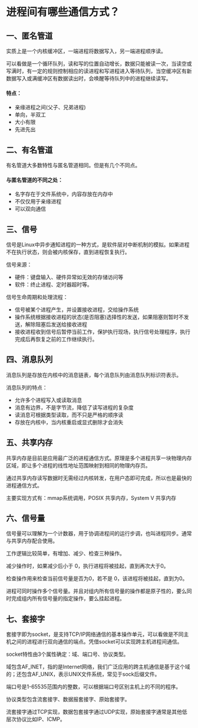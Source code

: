 # 进程间有哪些通信方式？

## 一、匿名管道

实质上是一个内核缓冲区，一端进程将数据写入，另一端进程顺序读。

可以看做是一个循环队列，读和写的位置自动增长，数据只能被读一次，当读空或写满时，有一定的规则控制相应的读进程和写进程进入等待队列，当空缓冲区有新数据写入或满缓冲区有数据读出时，会唤醒等待队列中的进程继续读写。

#### 特点：

- 亲缘进程之间(父子、兄弟进程)
- 单向，半双工
- 大小有限
- 先进先出

## 二、有名管道

有名管道大多数特性与匿名管道相同。但是有几个不同点。

#### 与匿名管道的不同之处：

- 名字存在于文件系统中，内容存放在内存中
- 不仅仅用于亲缘进程
- 可以双向通信

## 三、信号

信号是Linux中异步通知进程的一种方式，是软件层对中断机制的模拟。如果进程不在执行状态，则会被内核保存，直到进程恢复执行。

信号来源：

- 硬件：键盘输入、硬件异常如无效的存储访问等
- 软件：终止进程、定时器超时等。

信号生命周期和处理流程：

- 信号被某个进程产生，并设置接收进程，交给操作系统
- 操作系统根据接收进程的状态(是否阻塞)选择性的发送，如果阻塞则暂时不发送，解除阻塞后发送给接收进程
- 接收进程收到信号后暂停当前工作，保护执行现场，执行信号处理程序，执行完成后再恢复之前的工作继续执行。

## 四、消息队列

消息队列是存放在内核中的消息链表，每个消息队列由消息队列标识符表示。

消息队列的特点：

- 允许多个进程写入或读取消息
- 消息有边界，不是字节流，降低了读写进程的复杂度
- 读消息可根据类型读取，而不只是严格的顺序读
- 存放在内核中，当内核重启或显式删除才会消失

## 五、共享内存

共享内存是目前是应用最广泛的进程通信方式。原理是多个进程共享一块物理内存区域，即让多个进程的线性地址范围映射到相同的物理内存页。

通过共享内存读写数据时无需经过内核转发，在用户态即可完成，所以也是最快的进程通信方式。

主要实现方式有：mmap系统调用，POSIX 共享内存，System V 共享内存

## 六、信号量

信号量可以理解为一个计数器，用于协调进程间的运行步调，也叫进程同步。通常与共享内存配合使用。

工作逻辑比较简单，有增加、减少、检查三种操作。

减少操作时，如果减少后小于 0，执行进程将被挂起，直到再次大于0。

检查操作用来检查当前信号量是否为0，若不是 0，该进程将被挂起，直到为0。

进程可同时操作多个信号量。并且对组内所有信号量的操作都是原子性的，要么同时完成组内所有信号量的指定操作，要么挂起进程。

## 七、套接字

套接字即为socket，是支持TCP/IP网络通信的基本操作单元，可以看做是不同主机之间的进程进行双向通信的端点。凭借socket可以实现跨主机进程间通信。

socket特性由3个属性确定：域、端口号、协议类型。

域包含AF_INET，指的是Internet网络，我们广泛应用的跨主机通信是基于这个域的；还包含AF_UNIX，表示UNIX文件系统，常见于sock后缀文件。

端口号是1-65535范围内的整数，可以根据端口号区别主机上的不同的程序。

协议类型包含流套接字、数据报套接字、原始套接字。

流套接字通过TCP实现，数据包套接字通过UDP实现，原始套接字通常是其他低层次协议比如IP、ICMP。



